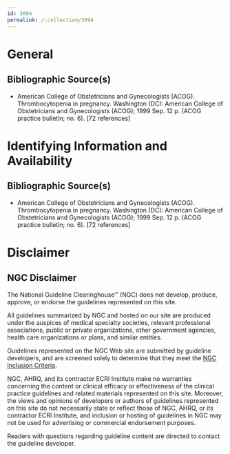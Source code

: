 ```yaml
---
id: 3094
permalink: /:collection/3094
---
```


# General

## Bibliographic Source(s)

- American College of Obstetricians and Gynecologists (ACOG). Thrombocytopenia in pregnancy. Washington (DC): American College of Obstetricians and Gynecologists (ACOG); 1999 Sep. 12 p. (ACOG practice bulletin; no. 6). [72 references]

# Identifying Information and Availability

## Bibliographic Source(s)

- American College of Obstetricians and Gynecologists (ACOG). Thrombocytopenia in pregnancy. Washington (DC): American College of Obstetricians and Gynecologists (ACOG); 1999 Sep. 12 p. (ACOG practice bulletin; no. 6). [72 references]

# Disclaimer

## NGC Disclaimer

The National Guideline Clearinghouse™ (NGC) does not develop, produce, approve, or endorse the guidelines represented on this site.

All guidelines summarized by NGC and hosted on our site are produced under the auspices of medical specialty societies, relevant professional associations, public or private organizations, other government agencies, health care organizations or plans, and similar entities.

Guidelines represented on the NGC Web site are submitted by guideline developers, and are screened solely to determine that they meet the [NGC Inclusion Criteria](/help-and-about/summaries/inclusion-criteria).

NGC, AHRQ, and its contractor ECRI Institute make no warranties concerning the content or clinical efficacy or effectiveness of the clinical practice guidelines and related materials represented on this site. Moreover, the views and opinions of developers or authors of guidelines represented on this site do not necessarily state or reflect those of NGC, AHRQ, or its contractor ECRI Institute, and inclusion or hosting of guidelines in NGC may not be used for advertising or commercial endorsement purposes.

Readers with questions regarding guideline content are directed to contact the guideline developer.

